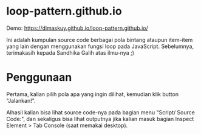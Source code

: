 # loop-pattern.github.io

Demo: https://dimaskuy.github.io/loop-pattern.github.io/

Ini adalah kumpulan source code berbagai pola bintang ataupun item-item yang lain dengan menggunakan fungsi loop pada JavaScript. Sebelumnya, terimakasih kepada Sandhika Galih atas ilmu-nya ;)

# Penggunaan
Pertama, kalian pilih pola apa yang ingin dilihat, kemudian klik button "Jalankan!".

Alhasil kalian bisa lihat source code-nya pada bagian menu "Script/ Source Code:", dan sekaligus bisa lihat outputnya jika kalian masuk bagian Inspect Element > Tab Console (saat memakai desktop). 
